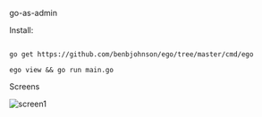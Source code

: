 go-as-admin


Install:

```

go get https://github.com/benbjohnson/ego/tree/master/cmd/ego

ego view && go run main.go

```

Screens

![screen1](/assets/screenshots/screen1.png)
